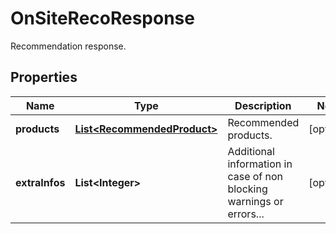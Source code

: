 

# OnSiteRecoResponse

Recommendation response.

## Properties

Name | Type | Description | Notes
------------ | ------------- | ------------- | -------------
**products** | [**List&lt;RecommendedProduct&gt;**](RecommendedProduct.md) | Recommended products. |  [optional]
**extraInfos** | **List&lt;Integer&gt;** | Additional information in case of non blocking warnings or errors... |  [optional]




